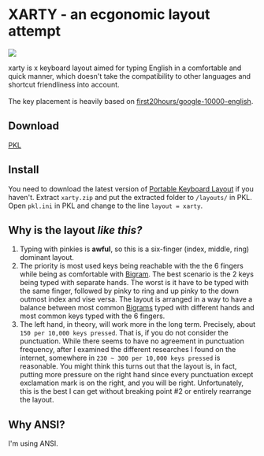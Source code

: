 # XARTY - an ecgonomic layout attempt

![](https://github.com/CarrieForle/really-optimized-english/assets/53133715/ba05772a-2144-490f-b4fa-d3e74eb3f9b2)

xarty is x keyboard layout aimed for typing English in a comfortable and quick manner, which doesn't take the compatibility to other languages and shortcut friendliness into account.<br> 
<br>
The key placement is heavily based on [first20hours/google-10000-english](https://github.com/first20hours/google-10000-english).

## Download
[PKL](https://github.com/CarrieForle/really-optimized-english/releases/latest/download/xarty.zip)

## Install
You need to download the latest version of [Portable Keyboard Layout](https://github.com/Portable-Keyboard-Layout/Portable-Keyboard-Layout) if you haven't. Extract `xarty.zip` and put the extracted folder to `/layouts/` in PKL. Open `pkl.ini` in PKL and change to the line `layout = xarty`.

## Why is the layout *like this?*
1. Typing with pinkies is **awful**, so this is a six-finger (index, middle, ring) dominant layout.
2. The priority is most used keys being reachable with the the 6 fingers while being as comfortable with [Bigram](https://en.wikipedia.org/wiki/Bigram). The best scenario is the 2 keys being typed with separate hands. The worst is it have to be typed with the same finger, followed by pinky to ring and up pinky to the down outmost index and vise versa. The layout is arranged in a way to have a balance between most common [Bigrams](https://en.wikipedia.org/wiki/Bigram) typed with different hands and most common keys typed with the 6 fingers.
3. The left hand, in theory, will work more in the long term. Precisely, about `150 per 10,000 keys pressed`. That is, if you do not consider the punctuation. While there seems to have no agreement in punctuation frequency, after I examined the different researches I found on the internet, somewhere in `230 ~ 300 per 10,000 keys pressed` is reasonable. You might think this turns out that the layout is, in fact, putting more pressure on the right hand since every punctuation except exclamation mark is on the right, and you will be right. Unfortunately, this is the best I can get without breaking point \#2 or entirely rearrange the layout.

## Why ANSI?
I'm using ANSI.
